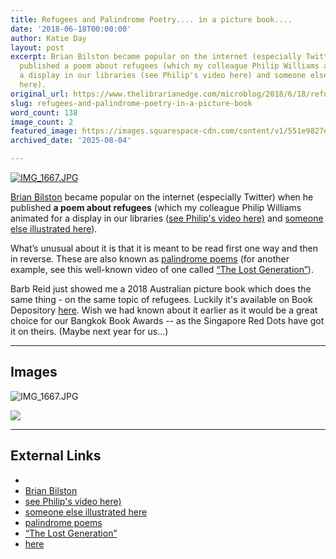 ```yaml
---
title: Refugees and Palindrome Poetry.... in a picture book....
date: '2018-06-18T00:00:00'
author: Katie Day
layout: post
excerpt: Brian Bilston became popular on the internet (especially Twitter) when he
  published a poem about refugees (which my colleague Philip Williams animated for
  a display in our libraries (see Philip's video here) and someone else illustrated
  here).
original_url: https://www.thelibrarianedge.com/microblog/2018/6/18/refugees-and-palindrome-poetry-in-a-picture-book
slug: refugees-and-palindrome-poetry-in-a-picture-book
word_count: 138
image_count: 2
featured_image: https://images.squarespace-cdn.com/content/v1/551e9827e4b0a00742213303/1529285463219-3YLV39ZWEU9OWOGS9RNT/IMG_1667.JPG
archived_date: '2025-08-04'

---
```


[ ![IMG_1667.JPG](https://images.squarespace-cdn.com/content/v1/551e9827e4b0a00742213303/1529285463219-3YLV39ZWEU9OWOGS9RNT/IMG_1667.JPG) ](http://katejoltemple.com/news/2017/11/9/room-on-our-rock-our-new-book)

[Brian Bilston](https://brianbilston.com/2016/03/23/refugees/) became popular on the internet \(especially Twitter\) when he published **a poem about refugees** \(which my colleague Philip Williams animated for a display in our libraries \([see Philip's video here\)](https://www.youtube.com/watch?v=ZTkFIhfowIc&feature=youtu.be) and [someone else illustrated here](http://www.signature-reads.com/2017/11/poetry-of-resistance-brian-bilston-refugees/)\).

What’s unusual about it is that it is meant to be read first one way and then in reverse. These are also known as [palindrome poems](http://poetrysociety.org.uk/) \(for another example, see this well-known video of one called [“The Lost Generation”](https://youtu.be/z92HQkRmhlc)\).

Barb Reid just showed me a 2018 Australian picture book which does the same thing - on the same topic of refugees. Luckily it's available on Book Depository [here](https://www.bookdepository.com/Room-on-Our-Rock-Kate-Temple-Rose-Terri-Baynton/9781742764108). Wish we had known about it earlier as it would be a great choice for our Bangkok Book Awards -- as the Singapore Red Dots have got it on theirs. \(Maybe next year for us...\)

---

## Images

![IMG_1667.JPG](https://images.squarespace-cdn.com/content/v1/551e9827e4b0a00742213303/1529285463219-3YLV39ZWEU9OWOGS9RNT/IMG_1667.JPG)

![](https://assets.squarespace.com/universal/images-v6/default-avatar.png)



---

## External Links

- [](http://katejoltemple.com/news/2017/11/9/room-on-our-rock-our-new-book)
- [Brian Bilston](https://brianbilston.com/2016/03/23/refugees/)
- [see Philip's video here)](https://www.youtube.com/watch?v=ZTkFIhfowIc&feature=youtu.be)
- [someone else illustrated here](http://www.signature-reads.com/2017/11/poetry-of-resistance-brian-bilston-refugees/)
- [palindrome poems](http://poetrysociety.org.uk/)
- [“The Lost Generation”](https://youtu.be/z92HQkRmhlc)
- [here](https://www.bookdepository.com/Room-on-Our-Rock-Kate-Temple-Rose-Terri-Baynton/9781742764108)
